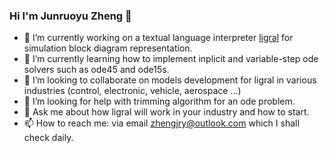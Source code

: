 ### Hi I'm Junruoyu Zheng 👋

- 🔭 I’m currently working on a textual language interpreter [ligral](https://github.com/JRY-Zheng/ligral) for simulation block diagram representation.
- 🌱 I’m currently learning how to implement inplicit and variable-step ode solvers such as ode45 and ode15s.
- 👯 I’m looking to collaborate on models development for ligral in various industries (control, electronic, vehicle, aerospace ...)
- 🤔 I’m looking for help with trimming algorithm for an ode problem.
- 💬 Ask me about how ligral will work in your industry and how to start.
- 📫 How to reach me: via email zhengjry@outlook.com which I shall check daily.
  
